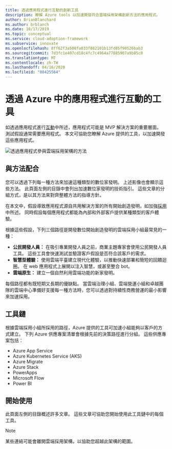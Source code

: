```yaml
---
title: 透過應用程式進行互動的創新工具
description: 瞭解 Azure tools 以加速開發符合雲端採用架構創新方法的應用程式。
author: BrianBlanchard
ms.author: brblanch
ms.date: 10/17/2019
ms.topic: conceptual
ms.service: cloud-adoption-framework
ms.subservice: innovate
ms.openlocfilehash: 8ff62f3a508fa033f882101b13fd85f90526bab3
ms.sourcegitcommit: 7d3fc1e407cd18c4fc7c4964a77885907a9b85c0
ms.translationtype: MT
ms.contentlocale: zh-TW
ms.lasthandoff: 04/16/2020
ms.locfileid: "80425564"
---
```

# <a name="tools-to-engage-via-apps-in-azure"></a>透過 Azure 中的應用程式進行互動的工具

如透過應用程式進行[互動](../considerations/apps.md)中所述，應用程式可能是 MVP 解決方案的重要層面。 測試假設通常需要應用程式。 本文可協助您瞭解 Azure 提供的工具，以加速開發這些應用程式。

![透過應用程式參與雲端採用架構的方法](../../_images/innovate/engage-via-apps.png)

## <a name="alignment-to-the-methodology"></a>與方法配合

您可以透過下列每一種方法來加速這種類型的數位家發明。 上述影像也會顯示這些方法。 此頁面左側的目錄中會列出加速數位家發明的技術指引。 這些文章的分組方式，是以其方法來對齊整體方法的指導方針。

在本文中，假設導致應用程式源自共用解決方案的所有開始創造發明，如加強[採用](./ci-cd.md)中所述。 同時假設每個應用程式都能為內部和外部客戶提供某種類型的客戶體驗。

根據這些假設，下列三個路徑是開發數位開始創造發明的雲端採用小組最常見的一種：

- **公民開發人員：** 在吸引專業開發人員之前，商業主題專家會使用公民開發人員工具。 這些工具會快速測試並驗證客戶假設是否符合該客戶的需求。
- **智慧型體驗：** 使用雲端平臺建立現代化體驗，以推動快速部署和簡短的回饋迴圈。 在 web 應用程式上展開以注入智慧，或甚至整合 bot。
- **雲端原生：** 建立一個自然利用雲端功能的新家發明。

每個路徑都有既短期又長期的優缺點。 當雲端治理小組、雲端營運小組和卓越團隊的雲端中心準備好支援每一種方法時，您可以透過對持續性商務營運的最小影響來加速採用。

## <a name="toolchain"></a>工具鏈

根據雲端採用小組所採用的路徑，Azure 提供的工具可加速小組能夠以客戶的方式建立。 下列 Azure 供應專案清單會根據先前的決策路徑進行分組。 這些供應專案包括：

- Azure App Service
- Azure Kubernetes Service (AKS)
- Azure Migrate
- Azure Stack
- PowerApps
- Microsoft Flow
- Power BI

## <a name="get-started"></a>開始使用

此頁面左側的目錄概述許多文章。 這些文章可協助您開始使用此工具鏈中的每個工具。

> [!NOTE]
> 某些連結可能會離開雲端採用架構，以協助您超越此架構的範圍。
